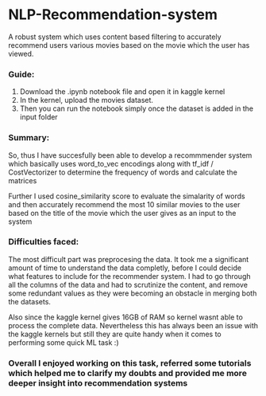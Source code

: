 # NLP-Recommendation-system
A robust system which uses content based filtering to accurately recommend users various movies based on the movie which the user has viewed. 

### Guide:

 1. Download the .ipynb notebook file and open it in kaggle kernel
 2. In the kernel, upload the movies dataset.
 3. Then you can run the notebook simply once the dataset is added in the input folder

### Summary:
So, thus I have succesfully been able to develop a recommmender system which basically uses word_to_vec encodings along with tf_idf / CostVectorizer to determine the frequency of words and calculate the matrices 

Further I used cosine_similarity score to evaluate the simalarity of words and then accurately recommend the most 10 similar movies to the user based on the title of the movie which the user gives as an input to the system

### Difficulties faced:
The most difficult part was preprocesing the data. It took me a significant amount of time to understand the data completly, before I could decide what features to include for the recommender system. I had to go through all the columns of the data and had to scrutinize the content, and remove some redundant values as they were becoming an obstacle in merging both the datasets.

Also since the kaggle kernel gives 16GB of RAM so kernel wasnt able to process the complete data. Nevertheless this has always been an issue with the kaggle kernels but still they are quite handy when it comes to performing some quick ML task :)

### Overall I enjoyed working on this task, referred some tutorials which helped me to clarify my doubts and provided me more deeper insight into recommendation systems
